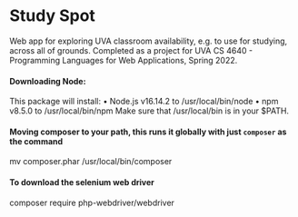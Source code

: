 # Study Spot

Web app for exploring UVA classroom availability, e.g. to use for studying, across all of grounds.  Completed as a project for UVA CS 4640 - Programming Languages for Web Applications, Spring 2022.

#### Downloading Node:
This package will install:
•	Node.js v16.14.2 to /usr/local/bin/node
•	npm v8.5.0 to /usr/local/bin/npm
Make sure that /usr/local/bin is in your $PATH.

#### Moving composer to your path, this runs it globally with just `composer` as the command
mv composer.phar /usr/local/bin/composer

#### To download the selenium web driver 
composer require php-webdriver/webdriver
